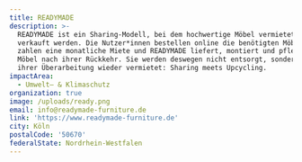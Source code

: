 ```yaml
---
title: READYMADE
description: >-
  READYMADE ist ein Sharing-Modell, bei dem hochwertige Möbel vermietet statt
  verkauft werden. Die Nutzer*innen bestellen online die benötigten Möbel,
  zahlen eine monatliche Miete und READYMADE liefert, montiert und pflegt die
  Möbel nach ihrer Rückkehr. Sie werden deswegen nicht entsorgt, sondern nach
  ihrer Überarbeitung wieder vermietet: Sharing meets Upcycling.
impactArea:
  - Umwelt– & Klimaschutz
organization: true
image: /uploads/ready.png
email: info@readymade-furniture.de
link: 'https://www.readymade-furniture.de'
city: Köln
postalCode: '50670'
federalState: Nordrhein-Westfalen
---
```


